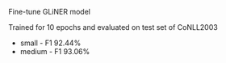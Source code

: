 Fine-tune GLiNER model

Trained for 10 epochs and evaluated on test set of CoNLL2003
- small - F1 92.44%
- medium - F1 93.06%
